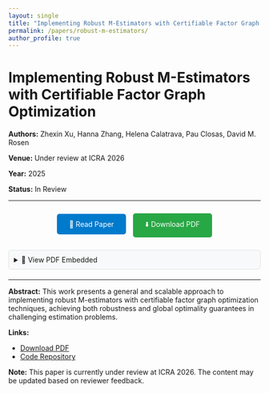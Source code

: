 ```yaml
---
layout: single
title: "Implementing Robust M-Estimators with Certifiable Factor Graph Optimization"
permalink: /papers/robust-m-estimators/
author_profile: true
---
```


# Implementing Robust M-Estimators with Certifiable Factor Graph Optimization

**Authors:** Zhexin Xu, Hanna Zhang, Helena Calatrava, Pau Closas, David M. Rosen

**Venue:** Under review at ICRA 2026

**Year:** 2025

**Status:** In Review

---

<div style="text-align: center; margin: 20px 0;">
  <a href="/files/Xu_2025_Robust_Estimation_Factor_Graphs.pdf" target="_blank" style="background-color: #007acc; color: white; padding: 12px 24px; text-decoration: none; border-radius: 5px; display: inline-block; margin: 5px;">📄 Read Paper</a>
  <a href="/files/Xu_2025_Robust_Estimation_Factor_Graphs.pdf" download style="background-color: #28a745; color: white; padding: 12px 24px; text-decoration: none; border-radius: 5px; display: inline-block; margin: 5px;">⬇️ Download PDF</a>
</div>

<div style="margin: 20px 0;">
  <details>
    <summary style="cursor: pointer; padding: 10px; background-color: #f8f9fa; border: 1px solid #dee2e6; border-radius: 5px;">📖 View PDF Embedded</summary>
    <div style="margin-top: 10px;">
      <iframe src="/files/Xu_2025_Robust_Estimation_Factor_Graphs.pdf" width="100%" height="600px" style="border: 1px solid #ccc;">
        <p>Your browser does not support embedded PDFs. <a href="/files/Xu_2025_Robust_Estimation_Factor_Graphs.pdf" target="_blank">Click here to view the PDF</a>.</p>
      </iframe>
    </div>
  </details>
</div>

---

**Abstract:** This work presents a general and scalable approach to implementing robust M-estimators with certifiable factor graph optimization techniques, achieving both robustness and global optimality guarantees in challenging estimation problems.

**Links:**
- [Download PDF](/files/Xu_2025_Robust_Estimation_Factor_Graphs.pdf)
- [Code Repository](https://github.com/zhexin1904)

**Note:** This paper is currently under review at ICRA 2026. The content may be updated based on reviewer feedback.
